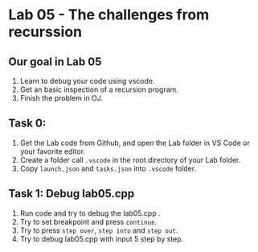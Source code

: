 # Lab 05 - The challenges from recurssion

## Our goal in Lab 05
1. Learn to debug your code using vscode.
2. Get an basic inspection of a recursion program.
3. Finish the problem in OJ.

## Task 0:
1. Get the Lab code from Github, and open the Lab folder in VS Code or your favorite editor.
2. Create a folder call `.vscode` in the root directory of your Lab folder.
3. Copy `launch.json` and `tasks.json` into `.vscode` folder.


## Task 1: Debug lab05.cpp
1. Run code and try to debug the lab05.cpp .
2. Try to set breakpoint and press `continue`.
3. Try to press `step over`, `step into` and `step out`.
4. Try to debug lab05.cpp with input 5 step by step.


## 